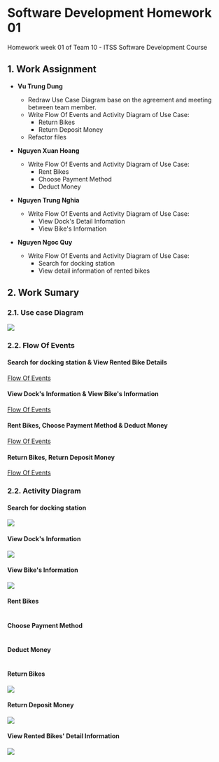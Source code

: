 # Software Development Homework 01
Homework week 01 of Team 10 -  ITSS Software Development Course
## 1. Work Assignment
- **Vu Trung Dung**
    + Redraw Use Case Diagram base on the agreement and meeting between team member.
    + Write Flow Of Events and Activity Diagram of Use Case:
        + Return Bikes
        + Return Deposit Money
    + Refactor files
- **Nguyen Xuan Hoang**
    + Write Flow Of Events and Activity Diagram of Use Case:
        + Rent Bikes
        + Choose Payment Method
        + Deduct Money

- **Nguyen Trung Nghia**
    + Write Flow Of Events and Activity Diagram of Use Case:
        + View Dock's Detail Infomation
        + View Bike's Information
- **Nguyen Ngoc Quy**
    + Write Flow Of Events and Activity Diagram of Use Case:
        + Search for docking station
        + View detail information of rented bikes
## 2. Work Sumary
### 2.1. Use case Diagram 
![](./EcoBikeRental-UC.png)
### 2.2. Flow Of Events
#### Search for docking station & View Rented Bike Details
[Flow Of Events](./NguyenNgocQuy/Flow-of-events.pdf)
#### View Dock's Information & View Bike's Information
[Flow Of Events](./NguyenTrungNghia/FlowOfEvents.pdf)
#### Rent Bikes, Choose Payment Method & Deduct Money
[Flow Of Events]()
#### Return Bikes, Return Deposit Money
[Flow Of Events](./VuTrungDung/Flow-Of-Events.png)

### 2.2. Activity Diagram
#### Search for docking station
![](./NguyenNgocQuy/Search-for-a-docking-station.png)
#### View Dock's Information
![](./NguyenTrungNghia/avaiableBike.png)
#### View Bike's Information
![](./NguyenTrungNghia/detailBikeInfo.png)
#### Rent Bikes
![]()
#### Choose Payment Method
![]()
#### Deduct Money
![]()
#### Return Bikes
![](./VuTrungDung/Return-Bikes-Activity-Diagram.png)
#### Return Deposit Money
![](./VuTrungDung/Return-Deposit-Money.png)
#### View Rented Bikes' Detail Information
![](./NguyenNgocQuy/View-rented-bike-details.png)
